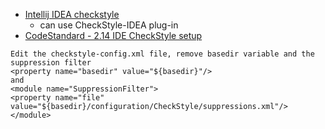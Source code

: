  - [Intellij IDEA checkstyle](http://stackoverflow.com/questions/26955766/intellij-idea-checkstyle)
    - can use CheckStyle-IDEA plug-in
 - [CodeStandard - 2.14 IDE CheckStyle setup](https://w.888.com/index.php/ELM/YVR-ELM/CodeStandard#IDE_CheckStyle_setup)
 
```
Edit the checkstyle-config.xml file, remove basedir variable and the suppression filter
<property name="basedir" value="${basedir}"/>
and
<module name="SuppressionFilter">
<property name="file" value="${basedir}/configuration/CheckStyle/suppressions.xml"/>
</module>
```